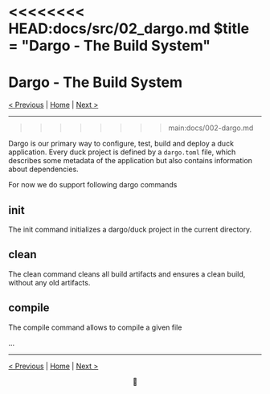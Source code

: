 <<<<<<<< HEAD:docs/src/02_dargo.md
$title = "Dargo - The Build System"
========
# Dargo - The Build System

[< Previous](001-getting-started.md) | [Home](README.md) | [Next >](003-foundation-intro.md)

---
>>>>>>>> main:docs/002-dargo.md

Dargo is our primary way to configure, test, build and deploy a duck application.
Every duck project is defined by a `dargo.toml` file, which describes some metadata of the application but also contains information about dependencies.

For now we do support following dargo commands

## init
The init command initializes a dargo/duck project in the current directory.

## clean
The clean command cleans all build artifacts and ensures a clean build, without any old artifacts.

## compile
The compile command allows to compile a given file

...

---

[< Previous](001-getting-started.md) | [Home](README.md) | [Next >](003-foundation-intro.md)

<div align="center">🦆</div>
